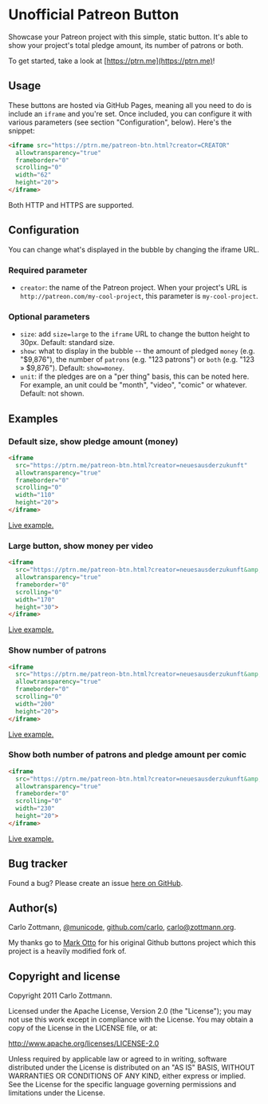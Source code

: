 # Unofficial Patreon Button

Showcase your Patreon project with this simple, static button.  It's able to
show your project's total pledge amount, its number of patrons or both.

To get started, take a look at [https://ptrn.me](https://ptrn.me)!



## Usage

These buttons are hosted via GitHub Pages, meaning all you need to do is
include an `iframe` and you're set.  Once included, you can configure it with
various parameters (see section "Configuration", below).  Here's the snippet:

``` html
<iframe src="https://ptrn.me/patreon-btn.html?creator=CREATOR"
  allowtransparency="true"
  frameborder="0"
  scrolling="0"
  width="62"
  height="20">
</iframe>
```

Both HTTP and HTTPS are supported.


## Configuration

You can change what's displayed in the bubble by changing the iframe URL.

### Required parameter

- `creator`: the name of the Patreon project.  When your project's URL is
  `http://patreon.com/my-cool-project`, this parameter is `my-cool-project`.


### Optional parameters

- `size`: add `size=large` to the `iframe` URL to change the button height to
  30px.  Default: standard size.
- `show`: what to display in the bubble -- the amount of pledged `money`
  (e.g. "$9,876"), the number of `patrons` (e.g. "123 patrons") or
  `both` (e.g. "123 » $9,876").  Default: `show=money`.
- `unit`: if the pledges are on a "per thing" basis, this can be noted here.
  For example, an unit could be "month", "video", "comic" or whatever.
  Default: not shown.



## Examples

### Default size, show pledge amount (money)

``` html
<iframe
  src="https://ptrn.me/patreon-btn.html?creator=neuesausderzukunft"
  allowtransparency="true"
  frameborder="0"
  scrolling="0"
  width="110"
  height="20">
</iframe>
```
[Live example.](https://ptrn.me/patreon-btn.html?creator=neuesausderzukunft)


### Large button, show money per video

``` html
<iframe
  src="https://ptrn.me/patreon-btn.html?creator=neuesausderzukunft&amp;size=large&amp;unit=video"
  allowtransparency="true"
  frameborder="0"
  scrolling="0"
  width="170"
  height="30">
</iframe>
```

[Live example.](https://ptrn.me/patreon-btn.html?creator=neuesausderzukunft&size=large&unit=video)


### Show number of patrons

``` html
<iframe
  src="https://ptrn.me/patreon-btn.html?creator=neuesausderzukunft&amp;show=patrons"
  allowtransparency="true"
  frameborder="0"
  scrolling="0"
  width="200"
  height="20">
</iframe>
```

[Live example.](https://ptrn.me/patreon-btn.html?creator=neuesausderzukunft&show=patrons)


### Show both number of patrons and pledge amount per comic

``` html
<iframe
  src="https://ptrn.me/patreon-btn.html?creator=neuesausderzukunft&amp;show=both&amp;unit=comic"
  allowtransparency="true"
  frameborder="0"
  scrolling="0"
  width="230"
  height="20">
</iframe>
```

[Live example.](https://ptrn.me/patreon-btn.html?creator=neuesausderzukunft&show=both&unit=comic)



## Bug tracker

Found a bug?  Please create an issue
[here on GitHub](https://github.com/carlo/patreon-buttons/issues).



## Author(s)

Carlo Zottmann, [@municode](https://twitter.com/municode),
[github.com/carlo](https://github.com/carlo), carlo@zottmann.org.

My thanks go to [Mark Otto](https://github.com/mdo) for his original Github
buttons project which this project is a heavily modified fork of.



## Copyright and license

Copyright 2011 Carlo Zottmann.

Licensed under the Apache License, Version 2.0 (the "License");
you may not use this work except in compliance with the License.
You may obtain a copy of the License in the LICENSE file, or at:

   http://www.apache.org/licenses/LICENSE-2.0

Unless required by applicable law or agreed to in writing, software
distributed under the License is distributed on an "AS IS" BASIS,
WITHOUT WARRANTIES OR CONDITIONS OF ANY KIND, either express or implied.
See the License for the specific language governing permissions and
limitations under the License.
